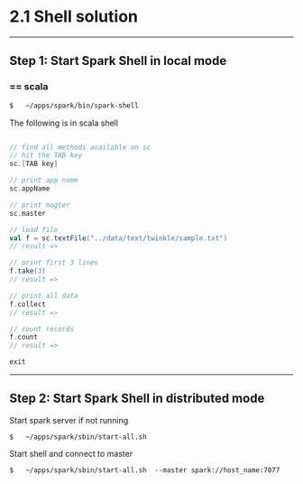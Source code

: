 2.1 Shell solution
==================

---------------------------------------
Step 1: Start Spark Shell in local mode
---------------------------------------
### == scala
```bash
$   ~/apps/spark/bin/spark-shell
```

The following is in scala shell
```scala

// find all methods available on sc
// hit the TAB key
sc.[TAB key]

// print app name
sc.appName

// print magter
sc.master

// load file
val f = sc.textFile("../data/text/twinkle/sample.txt")
// result =>

// print first 3 lines
f.take(3)
// result =>

// print all data
f.collect
// result =>

// count records
f.count
// result =>

exit
```


---------------------------------------
Step 2: Start Spark Shell in distributed mode
---------------------------------------

Start  spark server if not running
```
$   ~/apps/spark/sbin/start-all.sh
```

Start shell and connect to master
```
$   ~/apps/spark/sbin/start-all.sh  --master spark://host_name:7077
```
